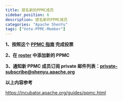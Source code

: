 ```yaml
---
title: 提名新的PPMC成员
sidebar_position: 6
description: 提名新的PPMC成员
categories: "Apache ShenYu"
tags: ["Vote-PPMC-Member"]
---
```


**1、按照这个 [PPMC 指南](https://incubator.apache.org/guides/ppmc.html) 完成投票**

**2、在 [roster](https://whimsy.apache.org/roster/ppmc/shenyu) 中添加新的 PPMC**

**3、通知新 PPMC 成员订阅 private 邮件列表：[private-subscribe@shenyu.apache.org](mailto:private-subscribe@shenyu.apache.org)**

**以上内容参考**

https://incubator.apache.org/guides/ppmc.html
